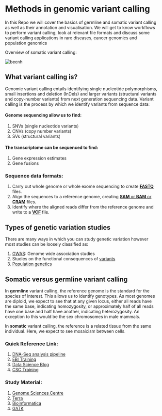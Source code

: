 # Methods in genomic variant calling
In this Repo we will cover the basics of germline and somatic variant calling as well as their annotation and visualisation. We will get to know workflows to perform variant calling, look at relevant file formats and discuss some variant calling applications in rare diseases, cancer genomics and population genomics

Overview of somatic variant calling:

![becnh](https://user-images.githubusercontent.com/97247515/160976071-d4d90444-15a5-42f8-926e-1b442eca1826.png)


## What variant calling is?
Genomic variant calling entails identifying single nucleotide polymorphisms, small insertions and deletion (InDels) and larger variants (structural variants and copy-number variants) from next generation sequencing data.
Variant calling is the process by which we identify variants from sequence data: 

#### Genome sequencing allow us to find:
1. SNVs (single nucleotide variants)
2. CNVs (copy number variants)
3. SVs (structural variants)

#### The transcriptome can be sequenced to find:
1. Gene expression estimates
2. Gene fusions
### Sequence data formats:
1. Carry out whole genome or whole exome sequencing to create [**FASTQ**](https://gatk.broadinstitute.org/hc/en-us/articles/4403687183515--How-to-Generate-an-unmapped-BAM-from-FASTQ-or-aligned-BAM) files.
2. Align the sequences to a reference genome, creating [**SAM** or **BAM** or **CRAM**](https://gatk.broadinstitute.org/hc/en-us/articles/360035890791-SAM-or-BAM-or-CRAM-Mapped-sequence-data-formats) files.
3. Identify where the aligned reads differ from the reference genome and write to a [**VCF**](https://gatk.broadinstitute.org/hc/en-us/articles/360035531692-VCF-Variant-Call-Format) file.

## Types of genetic variation studies

There are many ways in which you can study genetic variation however most studies can be loosely classified as:
1. [GWAS](https://www.ebi.ac.uk/training/online/courses/human-genetic-variation-introduction/types-of-genetic-variation-studies/genome-wide-association-studies/): Genome wide association studies
2. Studies on the functional consequences of [variants](https://www.ebi.ac.uk/training/online/courses/human-genetic-variation-introduction/types-of-genetic-variation-studies/studies-on-the-functional-consequences-of-variants/)
3. [Population genetics](https://www.ebi.ac.uk/training/online/courses/human-genetic-variation-introduction/types-of-genetic-variation-studies/population-genetics/)

## Somatic versus germline variant calling
In **germline** variant calling, the reference genome is the standard for the species of interest. This allows us to identify genotypes. As most genomes are diploid, we expect to see that at any given locus, either all reads have the same base, indicating homozygosity, or approximately half of all reads have one base and half have another, indicating heterozygosity. An exception to this would be the sex chromosomes in male mammals.

In **somatic** variant calling, the reference is a related tissue from the same individual. Here, we expect to see mosaicism between cells.

### Quick Reference Link:
1. [DNA-Seq analysis pipeline](https://docs.gdc.cancer.gov/Data/Bioinformatics_Pipelines/DNA_Seq_Variant_Calling_Pipeline/#dna-seq-analysis-pipeline)
2. [EBI Training](https://www.ebi.ac.uk/training/)
3. [Data Science Blog](https://www.reneshbedre.com/blog/vcfanot.html)
4. [CSC Training](https://www.csc.fi/en/web/training/-/gatk2019)

### Study Material:
1. [Genome Sciences Centre](https://www.westgrid.ca/sites/default/files/WestGridWebinar_BenchmarkingSimonChan_Sept2017.pdf)
2. [Terra](https://app.terra.bio/#workspaces/help-gatk/GATKTutorials-Somatic/notebooks/launch/1-somatic-mutect2-tutorial.ipynb)
3. [Bioinformatica](https://bioinformaticsdotca.github.io/)
4. [GATK](https://gatk.broadinstitute.org/hc/en-us/articles/360036194592-Getting-started-with-GATK4)
